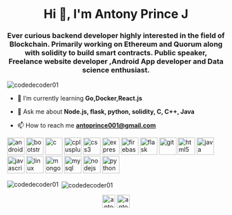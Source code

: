 <h1 align="center">Hi 👋, I'm Antony Prince J</h1>
<h3 align="center">Ever curious backend developer highly interested in the field of Blockchain. Primarily working on Ethereum and Quorum along with solidity to build smart contracts. Public speaker, Freelance website developer ,Android App developer and Data science enthusiast.</h3>

<p align="left"> <img src="https://komarev.com/ghpvc/?username=codedecoder01" alt="codedecoder01" /> </p>

- 🌱 I’m currently learning **Go,Docker,React.js**

- 💬 Ask me about **Node.js, flask, python, solidity, C, C++, Java**

- 📫 How to reach me **antoprince001@gmail.com**

<p align="left"><img src="https://devicons.github.io/devicon/devicon.git/icons/android/android-original-wordmark.svg" alt="android" width="40" height="40"/> <img src="https://devicons.github.io/devicon/devicon.git/icons/bootstrap/bootstrap-plain.svg" alt="bootstrap" width="40" height="40"/> <img src="https://devicons.github.io/devicon/devicon.git/icons/c/c-original.svg" alt="c" width="40" height="40"/> <img src="https://devicons.github.io/devicon/devicon.git/icons/cplusplus/cplusplus-original.svg" alt="cplusplus" width="40" height="40"/> <img src="https://devicons.github.io/devicon/devicon.git/icons/css3/css3-original-wordmark.svg" alt="css3" width="40" height="40"/> <img src="https://devicons.github.io/devicon/devicon.git/icons/express/express-original-wordmark.svg" alt="express" width="40" height="40"/> <img src="https://www.vectorlogo.zone/logos/firebase/firebase-icon.svg" alt="firebase" width="40" height="40"/> <img src="https://www.vectorlogo.zone/logos/pocoo_flask/pocoo_flask-icon.svg" alt="flask" width="40" height="40"/> <img src="https://www.vectorlogo.zone/logos/git-scm/git-scm-icon.svg" alt="git" width="40" height="40"/> <img src="https://devicons.github.io/devicon/devicon.git/icons/html5/html5-original-wordmark.svg" alt="html5" width="40" height="40"/> <img src="https://devicons.github.io/devicon/devicon.git/icons/java/java-original-wordmark.svg" alt="java" width="40" height="40"/> <img src="https://devicons.github.io/devicon/devicon.git/icons/javascript/javascript-original.svg" alt="javascript" width="40" height="40"/> <img src="https://devicons.github.io/devicon/devicon.git/icons/linux/linux-original.svg" alt="linux" width="40" height="40"/> <img src="https://devicons.github.io/devicon/devicon.git/icons/mongodb/mongodb-original-wordmark.svg" alt="mongodb" width="40" height="40"/> <img src="https://devicons.github.io/devicon/devicon.git/icons/mysql/mysql-original-wordmark.svg" alt="mysql" width="40" height="40"/> <img src="https://devicons.github.io/devicon/devicon.git/icons/nodejs/nodejs-original-wordmark.svg" alt="nodejs" width="40" height="40"/> <img src="https://devicons.github.io/devicon/devicon.git/icons/python/python-original.svg" alt="python" width="40" height="40"/></p><p><img align="left" src="https://github-readme-stats.vercel.app/api/top-langs/?username=codedecoder01&layout=compact&hide=html" alt="codedecoder01" /></p>

<p>&nbsp;<img align="center" src="https://github-readme-stats.vercel.app/api?username=codedecoder01&show_icons=true" alt="codedecoder01" /></p>

<p align="center">
<a href="https://linkedin.com/in/antoprince001" target="blank"><img align="center" src="https://cdn.jsdelivr.net/npm/simple-icons@3.0.1/icons/linkedin.svg" alt="antoprince001" height="30" width="30" /></a>
<a href="https://instagram.com/antoprince001" target="blank"><img align="center" src="https://cdn.jsdelivr.net/npm/simple-icons@3.0.1/icons/instagram.svg" alt="antoprince001" height="30" width="30" /></a>
</p>
